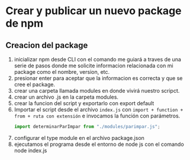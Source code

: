 # Crear y publicar un nuevo package de npm
## Creacion del package
1. inicializar npm desde CLI con el comando
me guiará a traves de una serie de pasos donde me solicite informacion relacionada con mi package como el nombre, version, etc.
2. presionar enter para aceptar que la informacion es correcta y que se cree el package.
3. crear una carpeta llamada modules en donde vivirá nuestro scripct.
4. crear un archivo .js en la carpeta modules.
5. crear la funcion del script y exportarlo con export default
6. Importar el script desde el archivo `index.js` con `import + function + from + ruta con extensión` e invocamos la función con parámetros.
    ```javascript
    import determinarParImpar from "./modules/parimpar.js";
    ```
7. configurar el type module en el archivo package.json
8. ejecutamos el programa desde el entorno de node js con el comando node index.js